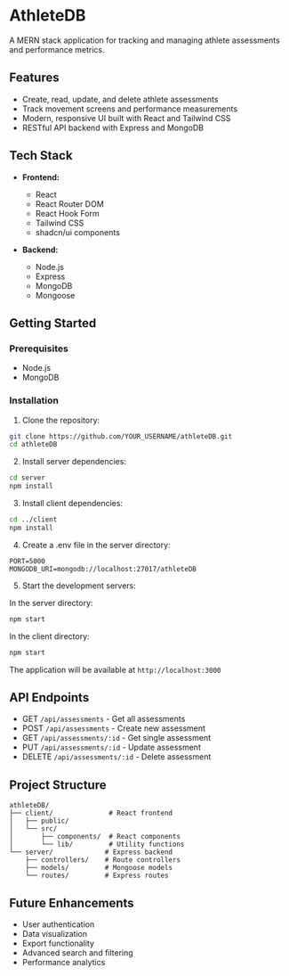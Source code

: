# AthleteDB

A MERN stack application for tracking and managing athlete assessments and performance metrics.

## Features

- Create, read, update, and delete athlete assessments
- Track movement screens and performance measurements
- Modern, responsive UI built with React and Tailwind CSS
- RESTful API backend with Express and MongoDB

## Tech Stack

- **Frontend:**
  - React
  - React Router DOM
  - React Hook Form
  - Tailwind CSS
  - shadcn/ui components

- **Backend:**
  - Node.js
  - Express
  - MongoDB
  - Mongoose

## Getting Started

### Prerequisites

- Node.js
- MongoDB

### Installation

1. Clone the repository:
```bash
git clone https://github.com/YOUR_USERNAME/athleteDB.git
cd athleteDB
```

2. Install server dependencies:
```bash
cd server
npm install
```

3. Install client dependencies:
```bash
cd ../client
npm install
```

4. Create a .env file in the server directory:
```
PORT=5000
MONGODB_URI=mongodb://localhost:27017/athleteDB
```

5. Start the development servers:

In the server directory:
```bash
npm start
```

In the client directory:
```bash
npm start
```

The application will be available at `http://localhost:3000`

## API Endpoints

- GET `/api/assessments` - Get all assessments
- POST `/api/assessments` - Create new assessment
- GET `/api/assessments/:id` - Get single assessment
- PUT `/api/assessments/:id` - Update assessment
- DELETE `/api/assessments/:id` - Delete assessment

## Project Structure

```
athleteDB/
├── client/              # React frontend
│   ├── public/
│   └── src/
│       ├── components/  # React components
│       └── lib/         # Utility functions
└── server/             # Express backend
    ├── controllers/    # Route controllers
    ├── models/         # Mongoose models
    └── routes/         # Express routes
```

## Future Enhancements

- User authentication
- Data visualization
- Export functionality
- Advanced search and filtering
- Performance analytics